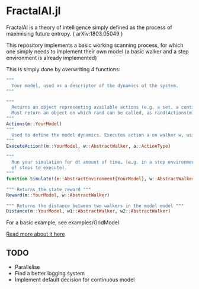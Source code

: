 # FractalAI.jl

FractalAI is a theory of intelligence simply defined as the process of maximising future entropy. (	arXiv:1803.05049 )

This repository implements a basic working scanning process, for which one simply needs to implement their own model (a basic walker and a step environment is already implemented)

This is simply done by overwriting 4 functions:

```julia
"""
  Your model, used as a descriptor of the dynamics of the system.
"""

"""
  Returns an object representing available actions (e.g. a set, a continuous interval)
  Must return an object on which rand can be called, as rand(Actions(m))
"""
Actions(m::YourModel)
"""
  Used to define the model dynamics. Executes action a on walker w, using model dynamics
"""
ExecuteAction!(m::YourModel, w::AbstractWalker, a::ActionType)

"""
  Run your simulation for dt amount of time. (e.g. in a step environment, this dt would correspond to the number
  of steps to execute).
"""
function Simulate!(e::AbstractEnvironment{YourModel}, w::AbstractWalker, dt::SomeTimeIntervalUnit)

""" Returns the state reward """
Reward(m::YourModel, w::AbstractWalker)

""" Returns the distance between two walkers in the model model """
Distance(m::YourModel, w1::AbstractWalker, w2::AbstractWalker)

```

For a basic example, see examples/GridModel

[Read more about it here](https://arxiv.org/pdf/1803.05049.pdf)


## TODO

- Parallelise
- Find a better logging system
- Implement default decision for continuous model
